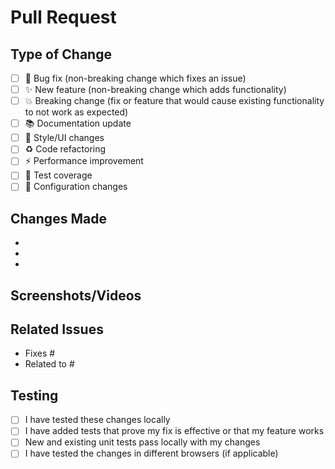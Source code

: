 # Pull Request

## Type of Change

<!-- Mark the relevant option with an "x" -->

- [ ] 🐛 Bug fix (non-breaking change which fixes an issue)
- [ ] ✨ New feature (non-breaking change which adds functionality)
- [ ] 💥 Breaking change (fix or feature that would cause existing functionality to not work as expected)
- [ ] 📚 Documentation update
- [ ] 🎨 Style/UI changes
- [ ] ♻️ Code refactoring
- [ ] ⚡ Performance improvement
- [ ] 🧪 Test coverage
- [ ] 🔧 Configuration changes

## Changes Made

<!-- List the main changes made in this PR -->

-
-
-

## Screenshots/Videos

<!-- If applicable, add screenshots or videos to help explain your changes -->

## Related Issues

<!-- Link any related issues using "Fixes #123" or "Closes #123" -->

- Fixes #
- Related to #

## Testing

<!-- Describe the tests you ran to verify your changes -->

- [ ] I have tested these changes locally
- [ ] I have added tests that prove my fix is effective or that my feature works
- [ ] New and existing unit tests pass locally with my changes
- [ ] I have tested the changes in different browsers (if applicable)
